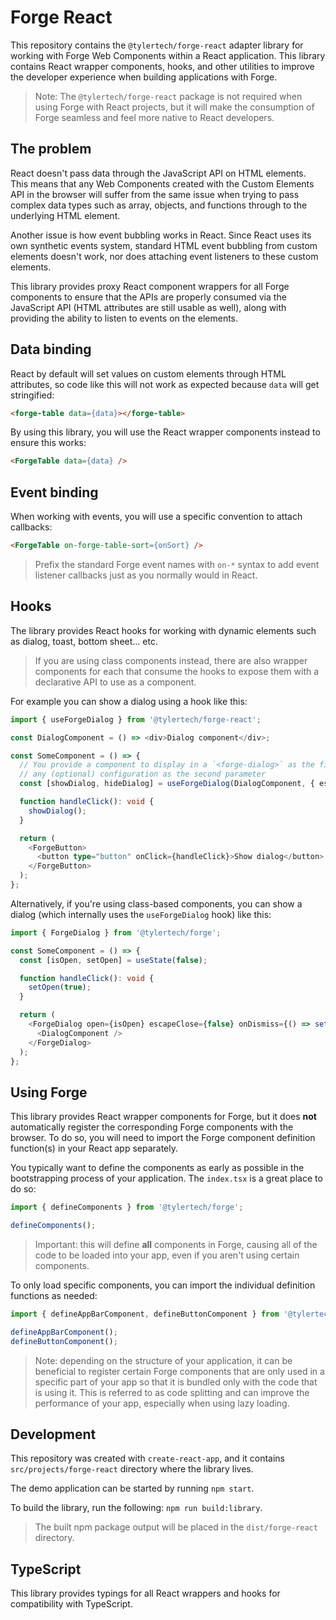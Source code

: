 # Forge React

This repository contains the `@tylertech/forge-react` adapter library for working with
Forge Web Components within a React application. This library contains React wrapper components,
hooks, and other utilities to improve the developer experience when building applications with Forge.

> Note: The `@tylertech/forge-react` package is not required when using Forge with React
> projects, but it will make the consumption of Forge seamless and feel more native to React developers.

## The problem

React doesn't pass data through the JavaScript API on HTML elements. This means that any Web Components
created with the Custom Elements API in the browser will suffer from the same issue when trying to pass
complex data types such as array, objects, and functions through to the underlying HTML element.

Another issue is how event bubbling works in React. Since React uses its own synthetic events system,
standard HTML event bubbling from custom elements doesn't work, nor does attaching event listeners to
these custom elements.

This library provides proxy React component wrappers for all Forge components to ensure that the APIs
are properly consumed via the JavaScript API (HTML attributes are still usable as well), along with 
providing the ability to listen to events on the elements.

## Data binding

React by default will set values on custom elements through HTML attributes, so code like this will not
work as expected because `data` will get stringified:

```html
<forge-table data={data}></forge-table>
```

By using this library, you will use the React wrapper components instead to ensure this works:

```html
<ForgeTable data={data} />
```

## Event binding

When working with events, you will use a specific convention to attach callbacks:

```html
<ForgeTable on-forge-table-sort={onSort} />
```

> Prefix the standard Forge event names with `on-*` syntax to add event listener callbacks just
> as you normally would in React.

## Hooks

The library provides React hooks for working with dynamic elements such as dialog, toast, bottom sheet... etc.

> If you are using class components instead, there are also wrapper components for each that consume the hooks to expose
> them with a declarative API to use as a component.

For example you can show a dialog using a hook like this:

```ts
import { useForgeDialog } from '@tylertech/forge-react';

const DialogComponent = () => <div>Dialog component</div>;

const SomeComponent = () => {
  // You provide a component to display in a `<forge-dialog>` as the first parameter, and
  // any (optional) configuration as the second parameter
  const [showDialog, hideDialog] = useForgeDialog(DialogComponent, { escapeClose: false });

  function handleClick(): void {
    showDialog();
  }

  return (
    <ForgeButton>
      <button type="button" onClick={handleClick}>Show dialog</button>
    </ForgeButton>
  );
};
```

Alternatively, if you're using class-based components, you can show a dialog (which internally uses the `useForgeDialog` hook) like this:

```ts
import { ForgeDialog } from '@tylertech/forge';

const SomeComponent = () => {
  const [isOpen, setOpen] = useState(false);

  function handleClick(): void {
    setOpen(true);
  }

  return (
    <ForgeDialog open={isOpen} escapeClose={false} onDismiss={() => setOpen(false)}>
      <DialogComponent />
    </ForgeDialog>
  );
};
```

## Using Forge

This library provides React wrapper components for Forge, but it does **not** automatically register the corresponding Forge components with the browser. To do so, you will need to import the Forge component definition function(s) in your React app separately.

You typically want to define the components as early as possible in the bootstrapping process of your application. The `index.tsx` is a great place to do so:

```ts
import { defineComponents } from '@tylertech/forge';

defineComponents();
```

> Important: this will define **all** components in Forge, causing all of the code to be loaded into your app, even if you aren't using certain components.

To only load specific components, you can import the individual definition functions as needed:

```ts
import { defineAppBarComponent, defineButtonComponent } from '@tylertech/forge';

defineAppBarComponent();
defineButtonComponent();
```

> Note: depending on the structure of your application, it can be beneficial to register certain Forge components that are only used in a specific part of your
> app so that it is bundled only with the code that is using it. This is referred to as code splitting and can improve the performance of your app, especially
> when using lazy loading.

## Development

This repository was created with `create-react-app`, and it contains `src/projects/forge-react`
directory where the library lives.

The demo application can be started by running `npm start`.

To build the library, run the following: `npm run build:library`.

> The built npm package output will be placed in the `dist/forge-react` directory.

## TypeScript

This library provides typings for all React wrappers and hooks for compatibility with TypeScript.
